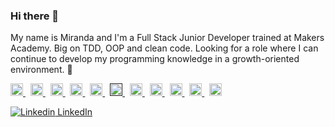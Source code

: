 ### Hi there 👋

My name is Miranda and I'm a Full Stack Junior Developer trained at Makers Academy. Big on TDD, OOP and clean code.  Looking for a role where I can continue to develop my programming knowledge in a growth-oriented environment. 🌱

<p align="left">
  <a href="https://skillicons.dev">
    <img src="https://img.shields.io/badge/ruby-%23CC342D.svg?style=flat&logo=ruby&logoColor=white" height="20"/>
  </a>&nbsp;
  <a href="https://nodejs.org/">
    <img src="https://img.shields.io/badge/N-NodeJS-darkgreen?logo=node.js&style=flat" height="20"/>
  </a>&nbsp;
  <a href="https://developer.mozilla.org/en-US/docs/Web/JavaScript">
    <img src="https://img.shields.io/badge/JS-JavaScript-yellow?logo=javascript&style=flat" height="20"/>
  </a>&nbsp;
  <a href="https://reactjs.org/">
    <img src="https://img.shields.io/badge/R-React-lightblue?logo=react&style=flat" height="20"/>
  </a>&nbsp;
  <a href="https://www.postgresql.org/">
    <img src="https://img.shields.io/badge/postgres-%23316192.svg?style=flat&logo=postgresql&logoColor=white" height="20"/>
  </a>&nbsp;
  <a href="">
    <img src="https://img.shields.io/badge/Vue.js-35495E?style=for-the-badge&logo=vuedotjs&logoColor=4FC08D" height="20"/>
  </a>&nbsp;
  <a href="https://jestjs.io/">
    <img src="https://img.shields.io/badge/-jest-%23C21325?style=flat&logo=jest&logoColor=white" height="20"/>
  </a>&nbsp;
  <a href="https://www.postman.com/">
    <img src="https://img.shields.io/badge/Postman-FF6C37?style=flat&logo=postman&logoColor=white" height="20"/>
  </a>&nbsp;
  <a href="https://developer.mozilla.org/en-US/docs/Web/HTML">
    <img src="https://img.shields.io/badge/html5-%23E34F26.svg?style=flat&logo=html5&logoColor=white" height="20"/>
  </a>&nbsp;
  <a href="https://aws.amazon.com/">
    <img src="https://img.shields.io/badge/AWS-%23FF9900.svg?style=flat&logo=amazon-aws&logoColor=white" height="20"/>
  </a>&nbsp;
  <a href="https://dev.to/envoy_/150-badges-for-github-pnk">
    <img src="https://img.shields.io/badge/MongoDB-4EA94B?style=for-the-badge&logo=mongodb&logoColor=white" height="20"/>
  </a>
</p>

[![Linkedin](https://i.stack.imgur.com/gVE0j.png) LinkedIn](https://www.linkedin.com/in/miranda-w-8b3461156/)

<!--
**mirandaweston/mirandaweston** is a ✨ _special_ ✨ repository because its `README.md` (this file) appears on your GitHub profile.


